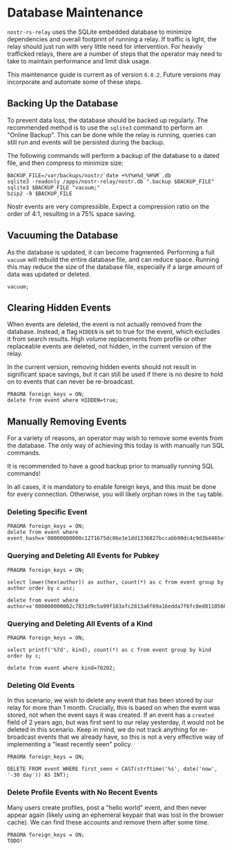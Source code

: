 # Database Maintenance

`nostr-rs-relay` uses the SQLite embedded database to minimize
dependencies and overall footprint of running a relay.  If traffic is
light, the relay should just run with very little need for
intervention.  For heavily trafficked relays, there are a number of
steps that the operator may need to take to maintain performance and
limit disk usage.

This maintenance guide is current as of version `0.8.2`.  Future
versions may incorporate and automate some of these steps.

## Backing Up the Database

To prevent data loss, the database should be backed up regularly.  The
recommended method is to use the `sqlite3` command to perform an
"Online Backup".  This can be done while the relay is running, queries
can still run and events will be persisted during the backup.

The following commands will perform a backup of the database to a
dated file, and then compress to minimize size:

```console
BACKUP_FILE=/var/backups/nostr/`date +%Y%m%d_%H%M`.db
sqlite3 -readonly /apps/nostr-relay/nostr.db ".backup $BACKUP_FILE"
sqlite3 $BACKUP_FILE "vacuum;"
bzip2 -9 $BACKUP_FILE
```

Nostr events are very compressible.  Expect a compression ratio on the
order of 4:1, resulting in a 75% space saving.

## Vacuuming the Database

As the database is updated, it can become fragmented.  Performing a
full `vacuum` will rebuild the entire database file, and can reduce
space.  Running this may reduce the size of the database file,
especially if a large amount of data was updated or deleted.

```console
vacuum;
```

## Clearing Hidden Events

When events are deleted, the event is not actually removed from the
database.  Instead, a flag `HIDDEN` is set to true for the event,
which excludes it from search results.  High volume replacements from
profile or other replaceable events are deleted, not hidden, in the
current version of the relay.

In the current version, removing hidden events should not result in
significant space savings, but it can still be used if there is no
desire to hold on to events that can never be re-broadcast.

```console
PRAGMA foreign_keys = ON;
delete from event where HIDDEN=true;
```

## Manually Removing Events

For a variety of reasons, an operator may wish to remove some events
from the database.  The only way of achieving this today is with
manually run SQL commands.

It is recommended to have a good backup prior to manually running SQL
commands!

In all cases, it is mandatory to enable foreign keys, and this must be
done for every connection.  Otherwise, you will likely orphan rows in
the `tag` table.

### Deleting Specific Event

```console
PRAGMA foreign_keys = ON;
delete from event where event_hash=x'00000000000c1271675dc86e3e1dd1336827bccabb90dc4c9d3b4465efefe00e';
```

### Querying and Deleting All Events for Pubkey

```console
PRAGMA foreign_keys = ON;

select lower(hex(author)) as author, count(*) as c from event group by author order by c asc;

delete from event where author=x'000000000002c7831d9c5a99f183afc2813a6f69a16edda7f6fc0ed8110566e6';
```

### Querying and Deleting All Events of a Kind


```console
PRAGMA foreign_keys = ON;

select printf('%7d', kind), count(*) as c from event group by kind order by c;

delete from event where kind=70202;
```

### Deleting Old Events

In this scenario, we wish to delete any event that has been stored by
our relay for more than 1 month.  Crucially, this is based on when the
event was stored, not when the event says it was created.  If an event
has a `created` field of 2 years ago, but was first sent to our relay
yesterday, it would not be deleted in this scenario.  Keep in mind, we
do not track anything for re-broadcast events that we already have, so
this is not a very effective way of implementing a "least recently
seen" policy.

```console
PRAGMA foreign_keys = ON;

DELETE FROM event WHERE first_seen < CAST(strftime('%s', date('now', '-30 day')) AS INT);
```

### Delete Profile Events with No Recent Events

Many users create profiles, post a "hello world" event, and then never
appear again (likely using an ephemeral keypair that was lost in the
browser cache).  We can find these accounts and remove them after some
time.

```console
PRAGMA foreign_keys = ON;
TODO!
```
